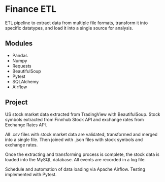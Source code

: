 # Finance ETL

ETL pipeline to extract data from multiple file formats, transform it into specific datatypes, and load it into a single source for analysis.

## Modules

- Pandas
- Numpy
- Requests
- BeautifulSoup
- Pytest
- SQLAlchemy
- Airflow

## Project

US stock market data extracted from TradingView with BeautifulSoup. Stock symbols extracted from Finnhub Stock API and exchange rates from Exchange Rates API.

All .csv files with stock market data are validated, transformed and merged into a single file. Then joined with .json files with stock symbols and exchange rates.

Once the extracting and transforming process is complete, the stock data is loaded into the MySQL database. All events are recorded in a log file.

Schedule and automation of data loading via Apache Airflow. Testing implemented with Pytest.

